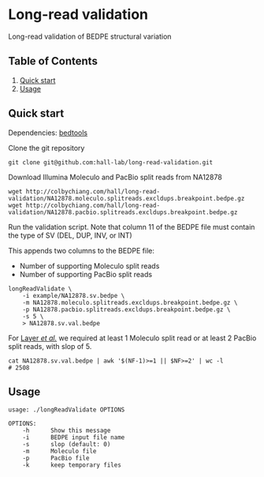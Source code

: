 Long-read validation
====================

Long-read validation of BEDPE structural variation

## Table of Contents
1. [Quick start](#quick-start)
2. [Usage](#usage)

## Quick start

Dependencies: [bedtools](https://github.com/arq5x/bedtools2)

Clone the git repository
```
git clone git@github.com:hall-lab/long-read-validation.git
```

Download Illumina Moleculo and PacBio split reads from NA12878
```
wget http://colbychiang.com/hall/long-read-validation/NA12878.moleculo.splitreads.excldups.breakpoint.bedpe.gz
wget http://colbychiang.com/hall/long-read-validation/NA12878.pacbio.splitreads.excldups.breakpoint.bedpe.gz
```

Run the validation script. Note that column 11 of the BEDPE file must contain the type of SV (DEL, DUP, INV, or INT)

This appends two columns to the BEDPE file:

* Number of supporting Moleculo split reads
* Number of supporting PacBio split reads

```
longReadValidate \
    -i example/NA12878.sv.bedpe \
    -m NA12878.moleculo.splitreads.excldups.breakpoint.bedpe.gz \
    -p NA12878.pacbio.splitreads.excldups.breakpoint.bedpe.gz \
    -s 5 \
    > NA12878.sv.val.bedpe
```

For [Layer _et al._](http://genomebiology.com/2014/15/6/R84) we required at least 1 Moleculo split read or at least 2
PacBio split reads, with slop of 5.
```
cat NA12878.sv.val.bedpe | awk '$(NF-1)>=1 || $NF>=2' | wc -l
# 2508
```

## Usage

```
usage: ./longReadValidate OPTIONS

OPTIONS:
    -h      Show this message
    -i      BEDPE input file name
    -s      slop (default: 0)
    -m      Moleculo file
    -p      PacBio file
    -k      keep temporary files
```

